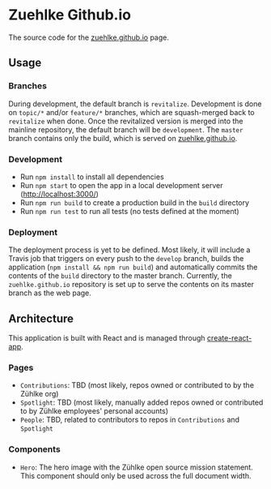 # Zuehlke Github.io
The source code for the [zuehlke.github.io](http://zuehlke.github.io/) page.

## Usage
### Branches
During development, the default branch is `revitalize`. Development is done on `topic/*` and/or `feature/*` branches,
which are squash-merged back to `revitalize` when done. Once the revitalized version is merged into the mainline
repository, the default branch will be `development`. The `master` branch contains only the build, which is served on
[zuehlke.github.io](http://zuehlke.github.io/). 

### Development
- Run `npm install` to install all dependencies
- Run `npm start` to open the app in a local development server ([http://localhost:3000/](http://localhost:3000/))
- Run `npm run build` to create a production build in the `build` directory
- Run `npm run test` to run all tests (no tests defined at the moment)

### Deployment
The deployment process is yet to be defined. Most likely, it will include a Travis job that triggers on every push
to the `develop` branch, builds the application (`npm install && npm run build`) and automatically commits the contents
of the `build` directory to the master branch. Currently, the `zuehlke.github.io` repository is set up to serve the
contents on its master branch as the web page.

## Architecture
This application is built with React and is managed through
[create-react-app](https://www.npmjs.com/package/create-react-app).

### Pages
- `Contributions`: TBD (most likely, repos owned or contributed to by the Zühlke org)
- `Spotlight`: TBD (most likely, manually added repos owned or contributed to by Zühlke employees' personal accounts)
- `People`: TBD, related to contributors to repos in `Contributions` and `Spotlight`

### Components
- `Hero`: The hero image with the Zühlke open source mission statement. This component should only be used across the
  full document width.

